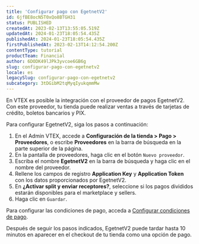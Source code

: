 ```yaml
---
title: 'Configurar pago con EgetnetV2'
id: 6jfBE8ocN5T0xQo8BTGH31
status: PUBLISHED
createdAt: 2023-02-13T13:55:05.519Z
updatedAt: 2024-01-23T18:05:54.435Z
publishedAt: 2024-01-23T18:05:54.435Z
firstPublishedAt: 2023-02-13T14:12:54.200Z
contentType: tutorial
productTeam: Financial
author: 6DODK49lJPk3yvcoe6GB6g
slug: configurar-pago-con-egetnetv2
locale: es
legacySlug: configurar-pago-con-egetnetv2
subcategory: 3tDGibM2tqMyqIyukqmmMw
---
```


En VTEX es posible la integración con el proveedor de pagos EgetnetV2. Con este proveedor, tu tienda puede realizar ventas a través de tarjetas de crédito, boletos bancarios y PIX.

Para configurar EgetnetV2, siga los pasos a continuación:

1. En el Admin VTEX, accede a __Configuración de la tienda > Pago > Proveedores__, o escribe __Proveedores__ en la barra de búsqueda en la parte superior de la página.
2. En la pantalla de proveedores, haga clic en el botón `Nuevo proveedor`.
3. Escriba el nombre __EgetnetV2__ en la barra de búsqueda y haga clic en el nombre del proveedor.
4. Rellene los campos de registro __Application Key__ y __Application Token__ con los datos proporcionados por EgetnetV2.
5. En __¿Activar split y enviar receptores?__, seleccione si los pagos divididos estarán disponibles para el marketplace y sellers.
6. Haga clic en `Guardar`.

Para configurar las condiciones de pago, acceda a [Configurar condiciones de pago](https://help.vtex.com/es/tutorial/condicoes-de-pagamento#).

Después de seguir los pasos indicados, EgetnetV2 puede tardar hasta 10 minutos en aparecer en el checkout de tu tienda como una opción de pago.
